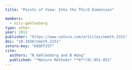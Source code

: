 ```yaml
---
title: "Points of View: Into the Third Dimension"

members:
  - nils-gehlenborg
type: other
year: 2012
publisher: "https://www.nature.com/articles/nmeth.2151"
doi: "10.1038/nmeth.2151"
zotero-key: "K8QFF25T"
cite:
  authors: "N Gehlenborg and B Wong"
  published: "*Nature Methods* **9**(9):851-851"
---
```

